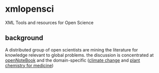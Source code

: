# xmlopensci
XML Tools and resources for Open Science

## background
A distributed group of open scientists are mining the literature for knowledge relevant to global problems. the discussion is concentrated at [openNoteBook](https://github.com/petermr/opennotebook) and the domain-specific ([climate change](https://github.com/petermr/climate) and [plant chemistry for medicine](https://github.com/petermr/plants))
